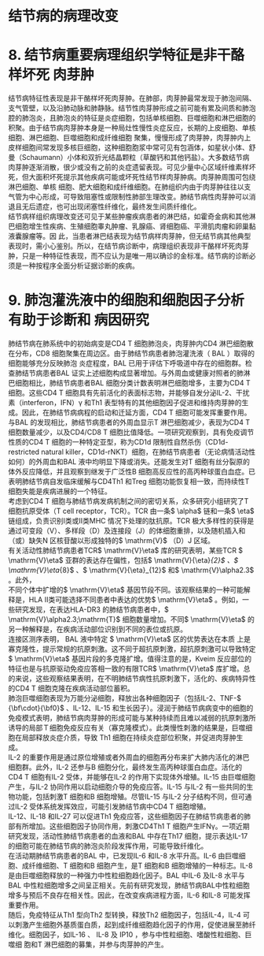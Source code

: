 # 结节病的病理改变  
# 8. 结节病重要病理组织学特征是非干酪样坏死 肉芽肿  
结节病特征性表现是非干酪样坏死肉芽肿。在肺部，肉芽肿最常发现于肺泡间隔、支气管壁，以及沿肺动脉和肺静脉。结节性肉芽肿形成之前可能有累及间质和肺泡腔的肺泡炎，且肺泡炎的特征是炎症细胞，包括单核细胞、巨噬细胞和淋巴细胞的积聚。由于结节病肉芽肿本身是一种局灶性慢性炎症反应，长期的上皮细胞、单核细胞、淋巴细胞、巨噬细胞和成纤维细胞 聚集，慢慢形成了肉芽肿，肉芽肿内上皮样细胞间常发现多核巨细胞，这种细胞胞浆中常可见有包涵体，如星状小体、舒曼（Schaumann）小体和双折光结晶颗粒（草酸钙和其他钙盐）。大多数结节病肉芽肿逐渐消散，很少或没有之前的炎症遗留表现。可见少量中心区域纤维素样坏死，但大面积坏死提示其他疾病可能或坏死性结节样肉芽肿病。肉芽肿周围可包绕淋巴细胞、单核 细胞、肥大细胞和成纤维细胞。在肺组织内由于肉芽肿往往以支气管为中心形成，可导致阻塞性或限制性肺部生理改变。肺结节病性肉芽肿可以消退且无后遗症，也可出现闭塞性纤维化，最终发生间质纤维化。  
结节病样组织病理改变还可见于某些肿瘤疾病患者的淋巴结，如霍奇金病和其他淋巴细胞增生性疾病、生殖细胞睾丸肿瘤、乳腺癌、肾细胞癌、平滑肌肉瘤和卵巢黏液囊腺瘤等。因 此，当患者淋巴结表现为结节病样肉芽肿，但无结节病其他典型表现时，需小心鉴别。所以，在结节病诊断中，病理组织表现非干酪样坏死肉芽肿，只是一种特征性表现，而不应认为是唯一用以确诊的金标准。结节病的诊断必须是一种按程序全面分析证据诊断的疾病。  
# 9. 肺泡灌洗液中的细胞和细胞因子分析有助于诊断和 病因研究  
肺结节病在肺系统中的初始病变是CD4 T 细胞肺泡炎，肉芽肿内CD4 淋巴细胞散在分布，CD8 细胞聚集在周边区。由于肺结节病患者肺泡灌洗液（ BAL ）取得的细胞能够充分反映肺泡 炎症程度，BAL 已用于评估下呼吸道中存在的细胞群。检查肺结节病患者BAL 证实上述细胞构成显著增加。与外周血或健康对照者的肺淋巴细胞相比，肺结节病患者BAL 细胞分类计数表明淋巴细胞增多，主要为CD4 T 细胞。这些CD4 T 细胞具有先前活化的表面标志物，并能够自发分泌IL-2、干扰素（interferon，IFN）γ 和Th1 表型特有的其他细胞因子促进和维持肉芽肿的生成。因此，在肺结节病病程的启动和迁延方面，CD4 T 细胞可能发挥重要作用。  
与BAL 的发现相比，肺结节病患者的外周血显示T 淋巴细胞减少，表现为CD4 T 细胞数量减少，以及CD4/CD8 T 细胞比值降低。一项研究观察到，具有免疫调节性质的CD4 T 细胞的一种特定亚型，称为CD1d 限制性自然杀伤（CD1d-restricted natural killer，CD1d-rNKT）细胞，在肺结节病患者（无论病情活动性如何）的外周血和BAL 液中均明显下降或消失。还能发生对T 细胞有丝分裂原的体外反应降低，并且观察到继发于广泛性B 细胞高反应性的高丙种球蛋白血症。已表明肺结节病自发临床缓解与CD4Th1 和Treg 细胞功能恢复相一致，而持续性T 细胞失能是疾病进展的一个特征。  
考虑到CD4 T 细胞与肺结节病发病机制之间的密切关系，众多研究小组研究了T 细胞抗原受体（T cell receptor，TCR）。TCR 由一条$ \alpha$  链和一条$ \eta$  链组成，负责识别Ⅰ类或Ⅱ类MHC 情况下处理的肽抗原。TCR 极大多样性的获得是通过可变段（V）、多样段（D）及连接段（J）的体细胞重排，以及随机插入和（或）缺失N 区核苷酸以形成独特的$ \mathrm{V}$    （D）J 区域。  
有关活动性肺结节病患者TCR$ \mathrm{V}\eta$  库的研究表明，某些TCR $ \mathrm{V}\eta$  亚群的表达存在偏性，包括$ \mathrm{V}{\eta}_{2}$    、$ \mathrm{V}\eta_{8}$    、$ \mathrm{V}{\eta}_{12}$     和$ \mathrm{V}\alpha2.3$ 。此外，  
不同个体中扩增的$ \mathrm{V}\eta$  基因节段不同。该观察结果的一种可能解释是，HLA Ⅱ类可能选择不同患者中表达的优势$ \mathrm{V}\eta$ 。例如，一些研究发现，在表达HLA-DR3 的肺结节病患者中，$ \mathrm{V}\alpha2.3\;\mathrm{T}$     细胞数量增加。不同$ \mathrm{V}\eta$  的另一种解释是，在疾病活动部位识别到不同的表位或抗原。  
连接区测序表明， BAL  液中特定 $ \mathrm{V}\eta$   区的优势表达在本质 上是寡克隆性，提示常规的抗原刺激。这不同于超抗原刺激，超抗原刺激可以导致特定$ \mathrm{V}\eta$  基因片段的多克隆扩增。值得注意的是，Kveim 反应部位的特征也是与抗原驱动免疫应答相一致的有限TCR$ \mathrm{V}\eta$  库扩增。总的来说，这些观察结果表明，在不明肺结节病性抗原刺激下，活化的、疾病特异性的CD4 T 细胞克隆在疾病活动部位蓄积。  
肺泡巨噬细胞表现为万能分泌细胞，释放出各种细胞因子（包括IL-2、TNF-$ {\bf\cdot}{\bf0}$    、IL-12、IL-15 和生长因子）。浸润于肺结节病病变中的细胞的免疫模式表明，肺结节病肉芽肿的形成可能与某种持续而且难以减弱的抗原刺激所诱导的局部Ｔ细胞免疫反应有关（寡克隆模式）。此类慢性刺激的结果是，巨噬细胞在局部释放炎症介质，导致 Th1 细胞在持续炎症部位积聚，并促进肉芽肿生成。  
IL-2 的重要作用是通过原位增殖或者外周血的细胞再分布来扩大肺内活化的淋巴细胞群。此外，IL-2 还参与B 细胞分化，最终发生高丙种球蛋白血症。活化的CD4 T 细胞有IL-2 受体，并能够在IL-2 的作用下实现体外增殖。IL-15 由巨噬细胞产生，与IL-2 协同作用以启动细胞介导的免疫应答。IL-15 与IL-2 有一些共同的生物功能，包括刺激T 细胞和B 细胞增殖。尽管IL-15 与IL-2 分子结构不同，但可通过IL-2 受体系统发挥效应，可能引发肺结节病中CD4 T 细胞增殖。  
IL-12、IL-18 和IL-27 可以促进Th1 免疫应答，这些细胞因子在肺结节病患者的肺部有所增加。这些细胞因子协同作用，刺激CD4Th1 T 细胞产生IFNγ。一项近期研究发现，活动性肺结节病患者的血液和BAL 中存在Th17 细胞，提示表达IL-17 的细胞可能在肺结节病的肺泡炎阶段发挥作用，可能导致纤维化。  
在活动期肺结节病患者的BAL 中，已发现IL-6 和IL-8 水平升高。IL-6 由巨噬细胞、成纤维细胞、T 细胞和B 细胞产生，是T 细胞和B 细胞增殖的一种标志。IL-8 是由巨噬细胞释放的一种强力中性粒细胞趋化因子。BAL 中IL-6 及IL-8 水平与BAL 中性粒细胞增多之间呈正相关。先前有研究发现，肺结节病BAL中性粒细胞增多与预后不良存在相关性。因此，在改变疾病进程方面，IL-6 和IL-8 可能发挥重要作用。  
随后，免疫特征从Th1 型向Th2 型转换，释放Th2 细胞因子，包括IL-4，IL-4 可以刺激产生细胞外基质蛋白质，起到成纤维细胞趋化因子的作用，促使进展至肺纤维化。细胞因子，如IL-16 、 IL-8  及 IP10 ，参与中性粒细胞、嗜酸性粒细胞、巨噬细 胞和T 淋巴细胞的募集，并参与肉芽肿的产生。  